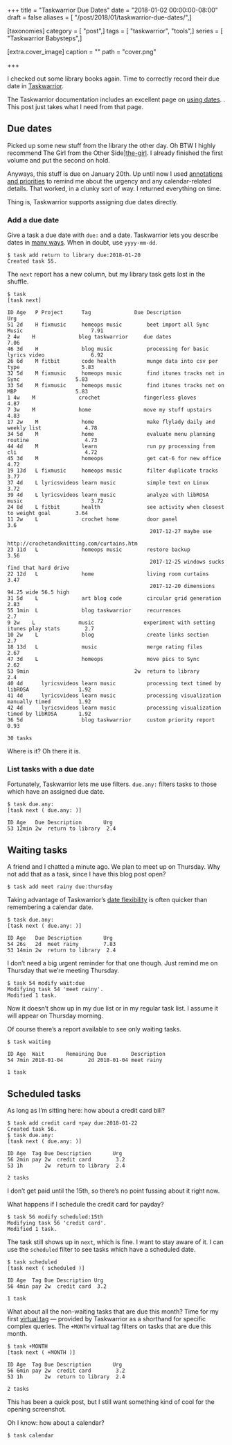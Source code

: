 +++
title = "Taskwarrior Due Dates"
date = "2018-01-02 00:00:00-08:00"
draft = false
aliases = [ "/post/2018/01/taskwarrior-due-dates/",]

[taxonomies]
category = [ "post",]
tags = [ "taskwarrior", "tools",]
series = [ "Taskwarrior Babysteps",]

[extra.cover_image]
caption = ""
path = "cover.png"

+++

I checked out some library books again. Time to correctly record their
due date in [Taskwarrior][].

[Taskwarrior]: https://taskwarrior.org

The Taskwarrior documentation includes an excellent page on [using dates][]. .
This post just takes what I need from that page.

[using dates]: https://taskwarrior.org/docs/using_dates.html

## Due dates

[tw-priorities]: /post/2017/12/taskwarrior-priorities
[the-girl]: https://www.goodreads.com/book/show/30139736-the-girl-from-the-other-side

Picked up some new stuff from the library the other day.
Oh BTW I highly recommend The Girl from the Other Side][the-girl].
I already finished the first volume and put the second on hold.

Anyways, this stuff is due on January 20th. Up until now I used [annotations
and priorities][tw-priorities] to remind me about the urgency and any
calendar-related details. That worked, in a clunky sort of way. I returned
everything on time.

Thing is, Taskwarrior supports assigning due dates directly.

### Add a due date

[many ways]: https://taskwarrior.org/docs/named_dates.html

Give a task a due date with `due:` and a date. Taskwarrior lets you describe
dates in [many ways][]. When in doubt, use `yyyy-mm-dd`.

    $ task add return to library due:2018-01-20
    Created task 55.

The `next` report has a new column, but my library task gets lost in the
shuffle.

    $ task
    [task next]

    ID Age   P Project      Tag              Due Description                                     Urg
    51 2d    H fixmusic     homeops music        beet import all Sync Music                      7.91
    2 4w    H              blog taskwarrior     due dates                                       7.06
    46 3d    H              blog music           processing for basic lyrics video               6.92
    26 6d    M fitbit       code health          munge data into csv per type                    5.83
    32 5d    M fixmusic     homeops music        find itunes tracks not in Sync                  5.83
    33 5d    M fixmusic     homeops music        find itunes tracks not on MBP                   5.83
    1 4w    M              crochet              fingerless gloves                               4.87
    7 3w    M              home                 move my stuff upstairs                          4.83
    17 2w    M              home                 make flylady daily and weekly list              4.78
    34 5d    M              home                 evaluate menu planning routine                  4.73
    44 4d    M              learn                run py processing from cli                      4.72
    45 3d    M              homeops              get cat-6 for new office                        4.72
    19 13d   L fixmusic     homeops music        filter duplicate tracks                         3.77
    37 4d    L lyricsvideos learn music          simple text on Linux                            3.72
    39 4d    L lyricsvideos learn music          analyze with libROSA music                      3.72
    24 8d    L fitbit       health               see activity when closest to weight goal        3.64
    11 2w    L              crochet home         door panel                                       3.6
                                                  2017-12-27 maybe use
                                                http://crochetandknitting.com/curtains.htm
    23 11d   L              homeops music        restore backup                                  3.56
                                                  2017-12-25 windows sucks find that hard drive
    22 12d   L              home                 living room curtains                            3.47
                                                  2017-12-20 dimensions 94.25 wide 56.5 high
    31 5d    L              art blog code        circular grid generation                        2.83
    55 1min  L              blog taskwarrior     recurrences                                      2.7
    9 2w    L              music                experiment with setting itunes play stats        2.7
    10 2w    L              blog                 create links section                             2.7
    18 13d   L              music                merge rating files                              2.67
    47 3d    L              homeops              move pics to Sync                               2.62
    53 9min                                  2w  return to library                                2.4
    40 4d      lyricsvideos learn music          processing text timed by libROSA                1.92
    41 4d      lyricsvideos learn music          processing visualization manually timed         1.92
    42 4d      lyricsvideos learn music          processing visualization timed by libROSA       1.92
    36 5d                   blog taskwarrior     custom priority report                          0.93

    30 tasks

Where is it? Oh there it is.

### List tasks with a due date

Fortunately, Taskwarrior lets me use filters. `due.any:` filters tasks to those
which have an assigned due date.

    $ task due.any:
    [task next ( due.any: )]

    ID Age   Due Description       Urg 
    53 12min 2w  return to library  2.4

## Waiting tasks

A friend and I chatted a minute ago. We plan to meet up on Thursday. Why not
add that as a task, since I have this blog post open?

    $ task add meet rainy due:thursday

[date flexibility]: https://taskwarrior.org/docs/named_dates.html

Taking advantage of Taskwarrior’s [date flexibility][] is often quicker than
remembering a calendar date.

    $ task due.any:
    [task next ( due.any: )]

    ID Age   Due Description       Urg 
    54 26s   2d  meet rainy        7.83
    53 14min 2w  return to library  2.4

I don’t need a big urgent reminder for that one though. Just remind me
on Thursday that we’re meeting Thursday.

    $ task 54 modify wait:due
    Modifying task 54 'meet rainy'.
    Modified 1 task.

Now it doesn’t show up in my due list or in my regular task list. I assume it
will appear on Thursday morning.

Of course there’s a report available to see only waiting tasks.

    $ task waiting

    ID Age  Wait       Remaining Due        Description
    54 7min 2018-01-04        2d 2018-01-04 meet rainy 

    1 task

## Scheduled tasks

As long as I’m sitting here: how about a credit card bill?

    $ task add credit card +pay due:2018-01-22
    Created task 56.
    $ task due.any:
    [task next ( due.any: )]

    ID Age  Tag Due Description       Urg 
    56 2min pay 2w  credit card        3.2
    53 1h       2w  return to library  2.4

    2 tasks

I don’t get paid until the 15th, so there’s no point fussing about it right now.

What happens if I schedule the credit card for payday?

    $ task 56 modify scheduled:15th
    Modifying task 56 'credit card'.
    Modified 1 task.

The task still shows up in `next`, which is fine. I want to stay aware
of it. I can use the `scheduled` filter to see tasks which have a
scheduled date.

    $ task scheduled
    [task next ( scheduled )]

    ID Age  Tag Due Description Urg 
    56 4min pay 2w  credit card  3.2

    1 task

[virtual tag]: https://taskwarrior.org/docs/tags.html#supported

What about all the non-waiting tasks that are due this month? Time for my first
[virtual tag][] — provided by Taskwarrior as a shorthand for specific complex
queries. The `+MONTH` virtual tag filters on tasks that are due this month.

    $ task +MONTH
    [task next ( +MONTH )]

    ID Age  Tag Due Description       Urg 
    56 6min pay 2w  credit card        3.2
    53 1h       2w  return to library  2.4

    2 tasks

This has been a quick post, but I still want something kind of cool for
the opening screenshot.

Oh I know: how about a calendar?

    $ task calendar